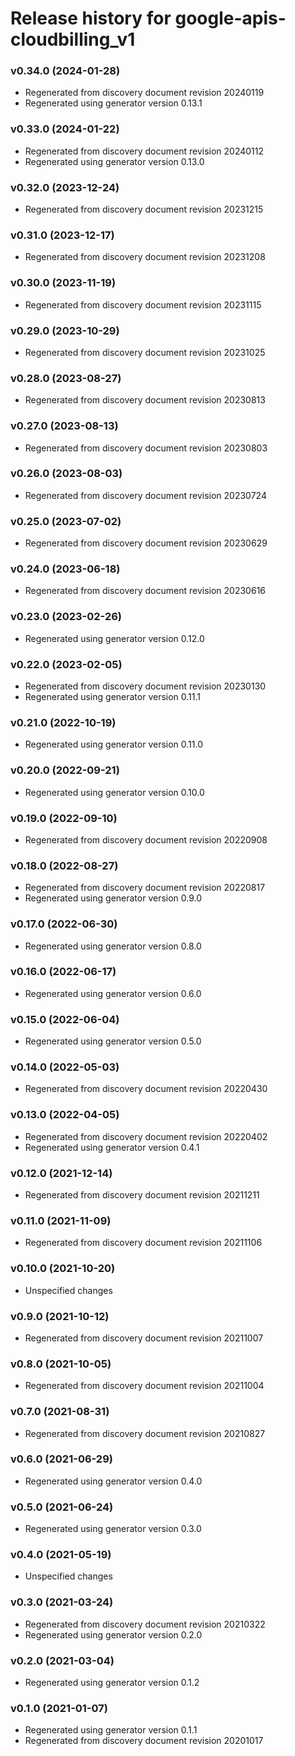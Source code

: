 # Release history for google-apis-cloudbilling_v1

### v0.34.0 (2024-01-28)

* Regenerated from discovery document revision 20240119
* Regenerated using generator version 0.13.1

### v0.33.0 (2024-01-22)

* Regenerated from discovery document revision 20240112
* Regenerated using generator version 0.13.0

### v0.32.0 (2023-12-24)

* Regenerated from discovery document revision 20231215

### v0.31.0 (2023-12-17)

* Regenerated from discovery document revision 20231208

### v0.30.0 (2023-11-19)

* Regenerated from discovery document revision 20231115

### v0.29.0 (2023-10-29)

* Regenerated from discovery document revision 20231025

### v0.28.0 (2023-08-27)

* Regenerated from discovery document revision 20230813

### v0.27.0 (2023-08-13)

* Regenerated from discovery document revision 20230803

### v0.26.0 (2023-08-03)

* Regenerated from discovery document revision 20230724

### v0.25.0 (2023-07-02)

* Regenerated from discovery document revision 20230629

### v0.24.0 (2023-06-18)

* Regenerated from discovery document revision 20230616

### v0.23.0 (2023-02-26)

* Regenerated using generator version 0.12.0

### v0.22.0 (2023-02-05)

* Regenerated from discovery document revision 20230130
* Regenerated using generator version 0.11.1

### v0.21.0 (2022-10-19)

* Regenerated using generator version 0.11.0

### v0.20.0 (2022-09-21)

* Regenerated using generator version 0.10.0

### v0.19.0 (2022-09-10)

* Regenerated from discovery document revision 20220908

### v0.18.0 (2022-08-27)

* Regenerated from discovery document revision 20220817
* Regenerated using generator version 0.9.0

### v0.17.0 (2022-06-30)

* Regenerated using generator version 0.8.0

### v0.16.0 (2022-06-17)

* Regenerated using generator version 0.6.0

### v0.15.0 (2022-06-04)

* Regenerated using generator version 0.5.0

### v0.14.0 (2022-05-03)

* Regenerated from discovery document revision 20220430

### v0.13.0 (2022-04-05)

* Regenerated from discovery document revision 20220402
* Regenerated using generator version 0.4.1

### v0.12.0 (2021-12-14)

* Regenerated from discovery document revision 20211211

### v0.11.0 (2021-11-09)

* Regenerated from discovery document revision 20211106

### v0.10.0 (2021-10-20)

* Unspecified changes

### v0.9.0 (2021-10-12)

* Regenerated from discovery document revision 20211007

### v0.8.0 (2021-10-05)

* Regenerated from discovery document revision 20211004

### v0.7.0 (2021-08-31)

* Regenerated from discovery document revision 20210827

### v0.6.0 (2021-06-29)

* Regenerated using generator version 0.4.0

### v0.5.0 (2021-06-24)

* Regenerated using generator version 0.3.0

### v0.4.0 (2021-05-19)

* Unspecified changes

### v0.3.0 (2021-03-24)

* Regenerated from discovery document revision 20210322
* Regenerated using generator version 0.2.0

### v0.2.0 (2021-03-04)

* Regenerated using generator version 0.1.2

### v0.1.0 (2021-01-07)

* Regenerated using generator version 0.1.1
* Regenerated from discovery document revision 20201017

